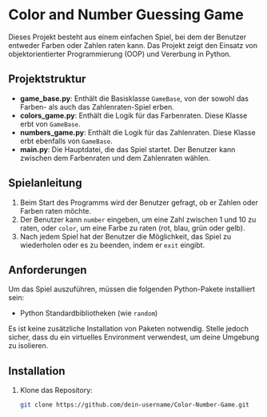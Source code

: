 # Color and Number Guessing Game

Dieses Projekt besteht aus einem einfachen Spiel, bei dem der Benutzer entweder Farben oder Zahlen raten kann. Das Projekt zeigt den Einsatz von objektorientierter Programmierung (OOP) und Vererbung in Python.

## Projektstruktur

- **game_base.py**: Enthält die Basisklasse `GameBase`, von der sowohl das Farben- als auch das Zahlenraten-Spiel erben.
- **colors_game.py**: Enthält die Logik für das Farbenraten. Diese Klasse erbt von `GameBase`.
- **numbers_game.py**: Enthält die Logik für das Zahlenraten. Diese Klasse erbt ebenfalls von `GameBase`.
- **main.py**: Die Hauptdatei, die das Spiel startet. Der Benutzer kann zwischen dem Farbenraten und dem Zahlenraten wählen.

## Spielanleitung

1. Beim Start des Programms wird der Benutzer gefragt, ob er Zahlen oder Farben raten möchte.
2. Der Benutzer kann `number` eingeben, um eine Zahl zwischen 1 und 10 zu raten, oder `color`, um eine Farbe zu raten (rot, blau, grün oder gelb).
3. Nach jedem Spiel hat der Benutzer die Möglichkeit, das Spiel zu wiederholen oder es zu beenden, indem er `exit` eingibt.

## Anforderungen

Um das Spiel auszuführen, müssen die folgenden Python-Pakete installiert sein:

- Python Standardbibliotheken (wie `random`)

Es ist keine zusätzliche Installation von Paketen notwendig. Stelle jedoch sicher, dass du ein virtuelles Environment verwendest, um deine Umgebung zu isolieren.

## Installation

1. Klone das Repository:
   ```bash
   git clone https://github.com/dein-username/Color-Number-Game.git